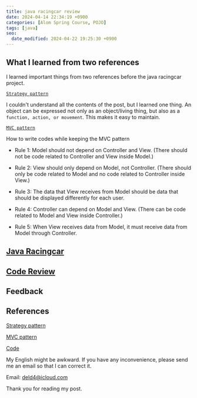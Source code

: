 ```yaml
---
title: java racingcar review
date: 2024-04-14 22:34:19 +0900
categories: [Alom Spring Course, POJO]
tags: [java]
seo:
  date_modified: 2024-04-22 19:25:30 +0900
---
```


## What I learned from two references

I learned important things from two references before the java racingcar project.

[`Strategy pattern`](https://inpa.tistory.com/entry/GOF-%F0%9F%92%A0-%EC%A0%84%EB%9E%B5Strategy-%ED%8C%A8%ED%84%B4-%EC%A0%9C%EB%8C%80%EB%A1%9C-%EB%B0%B0%EC%9B%8C%EB%B3%B4%EC%9E%90)

I couldn't understand all the contents of the post, but I learned one thing. An object can be expressed not only as an object/living thing, but also as a `function, action, or movement`. This makes it easy to maintain.

[`MVC pattern`](https://www.youtube.com/watch?v=ogaXW6KPc8I)

How to write codes while keeping the MVC pattern

 - Rule 1: Model should not depend on Controller and View. (There should not be code related to Controller and View inside Model.)

 - Rule 2: View should only depend on Model, not Controller. (There should only be code related to Model and no code related to Controller inside View.)

 - Rule 3: The data that View receives from Model should be data that should be displayed differently for each user.

  - Rule 4: Controller can depend on Model and View. (There can be code related to Model and View inside Controller.)

 - Rule 5: When View receives data from Model, it must receive data from Model through Controller.

## [Java Racingcar](https://github.com/4deld/java-racingcar)



## [Code Review](https://github.com/TEAM-ALOM/java-racingcar/pull/41)



## Feedback



## References

[Strategy pattern](https://inpa.tistory.com/entry/GOF-%F0%9F%92%A0-%EC%A0%84%EB%9E%B5Strategy-%ED%8C%A8%ED%84%B4-%EC%A0%9C%EB%8C%80%EB%A1%9C-%EB%B0%B0%EC%9B%8C%EB%B3%B4%EC%9E%90)

[MVC pattern](https://www.youtube.com/watch?v=ogaXW6KPc8I)

[Code](https://github.com/woowacourse/java-racingcar/tree/kokodak)


My English might be awkward. If you have any inconvenience, please send me an email so that I can correct it.

Email: deld4@icloud.com

Thank you for reading my post.

